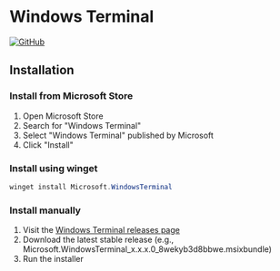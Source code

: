 # Windows Terminal

[![GitHub](https://img.shields.io/badge/GitHub-microsoft%2Fterminal-000000?style=flat&logo=github)](https://github.com/microsoft/terminal)

## Installation

### Install from Microsoft Store

1. Open Microsoft Store
2. Search for "Windows Terminal"
3. Select "Windows Terminal" published by Microsoft
4. Click "Install"

### Install using winget

```powershell
winget install Microsoft.WindowsTerminal
```

### Install manually

1. Visit the [Windows Terminal releases page](https://github.com/microsoft/terminal/releases)
2. Download the latest stable release (e.g., Microsoft.WindowsTerminal_x.x.x.0_8wekyb3d8bbwe.msixbundle)
3. Run the installer
